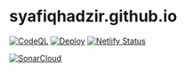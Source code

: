 # syafiqhadzir.github.io

[![CodeQL](https://github.com/SyafiqHadzir/syafiqhadzir.github.io/actions/workflows/codeql.yml/badge.svg?branch=main)](https://github.com/SyafiqHadzir/syafiqhadzir.github.io/actions/workflows/codeql.yml)
[![Deploy](https://github.com/SyafiqHadzir/syafiqhadzir.github.io/actions/workflows/nuxtjs.yml/badge.svg?branch=main)](https://github.com/SyafiqHadzir/syafiqhadzir.github.io/actions/workflows/nuxtjs.yml)
[![Netlify Status](https://api.netlify.com/api/v1/badges/e3976d82-c01b-495f-a8e7-6a3721794942/deploy-status)](https://app.netlify.com/sites/syafiqhadzir/deploys)

[![SonarCloud](https://sonarcloud.io/images/project_badges/sonarcloud-white.svg)](https://sonarcloud.io/summary/new_code?id=SyafiqHadzir_syafiqhadzir.github.io)